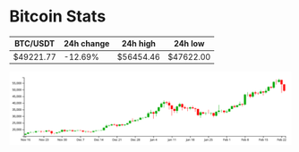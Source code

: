 # Bitcoin Stats

BTC/USDT|24h change|24h high|24h low|
|---|---|---|---|
|$49221.77|-12.69%|$56454.46|$47622.00|

<img src="./chart.svg">

